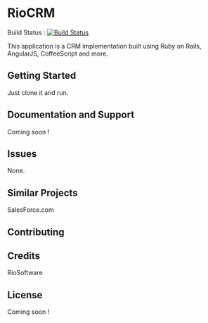 RioCRM
================

Build Status : [![Build Status](https://travis-ci.org/riosoftware/riocrm.svg?branch=master)](https://travis-ci.org/riosoftware/riocrm)

This application is a CRM implementation built using Ruby on Rails, AngularJS, CoffeeScript and more.

Getting Started
---------------

Just clone it and run.

Documentation and Support
-------------------------

Coming soon !

Issues
-------------

None.

Similar Projects
----------------

SalesForce.com

Contributing
------------

Credits
-------

RioSoftware

License
-------

Coming soon !